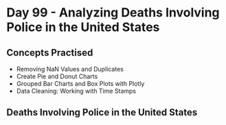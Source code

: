 # Day 99 - Analyzing Deaths Involving Police in the United States
## Concepts Practised
- Removing NaN Values and Duplicates
- Create Pie and Donut Charts
- Grouped Bar Charts and Box Plots with Plotly
- Data Cleaning: Working with Time Stamps
## Deaths Involving Police in the United States